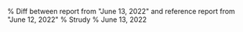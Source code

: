 % Diff between report from "June 13, 2022" and reference report from "June 12, 2022"
% Strudy
% June 13, 2022


